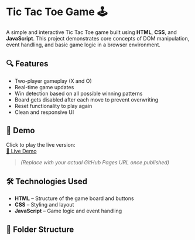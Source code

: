 # Tic Tac Toe Game 🕹️

A simple and interactive Tic Tac Toe game built using **HTML**, **CSS**, and **JavaScript**. This project demonstrates core concepts of DOM manipulation, event handling, and basic game logic in a browser environment.

## 🔍 Features

- Two-player gameplay (X and O)
- Real-time game updates
- Win detection based on all possible winning patterns
- Board gets disabled after each move to prevent overwriting
- Reset functionality to play again
- Clean and responsive UI

## 🚀 Demo

Click to play the live version:  
[🔗 Live Demo](https://your-username.github.io/tic-tac-toe)

> *(Replace with your actual GitHub Pages URL once published)*

## 🛠 Technologies Used

- **HTML** – Structure of the game board and buttons  
- **CSS** – Styling and layout  
- **JavaScript** – Game logic and event handling  

## 📁 Folder Structure

